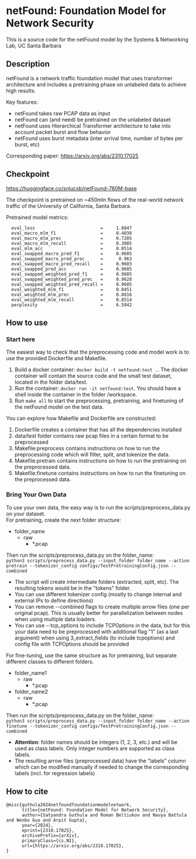 # netFound: Foundation Model for Network Security

This is a source code for the netFound model by the Systems & Networking Lab, UC Santa Barbara

## Description

netFound is a network traffic foundation model that uses transformer architecture and includes a pretraining phase on unlabeled data to achieve high results.  

Key features:
- netFound takes raw PCAP data as input
- netFound can (and need) be pretrained on the unlabeled dataset
- netFound uses Hierarchical Transformer architecture to take into account packet burst and flow behavior
- netFound uses burst metadata (inter arrival time, number of bytes per burst, etc)

Corresponding paper: https://arxiv.org/abs/2310.17025

## Checkpoint

https://huggingface.co/snlucsb/netFound-780M-base

The checkpoint is pretrained on ~450mln flows of the real-world network traffic of the University of California, Santa Barbara.  

Pretrained model metrics:  
```
  eval_loss                         =     1.8847
  eval_macro_mlm_f1                 =     0.4038
  eval_macro_mlm_prec               =     0.7205
  eval_macro_mlm_recall             =     0.3005
  eval_mlm_acc                      =     0.8514
  eval_swapped_macro_pred_f1        =     0.9605
  eval_swapped_macro_pred_prec      =      0.963
  eval_swapped_macro_pred_recall    =     0.9603
  eval_swapped_pred_acc             =     0.9605
  eval_swapped_weighted_pred_f1     =     0.9605
  eval_swapped_weighted_pred_prec   =     0.9628
  eval_swapped_weighted_pred_recall =     0.9605
  eval_weighted_mlm_f1              =     0.8451
  eval_weighted_mlm_prec            =     0.8816
  eval_weighted_mlm_recall          =     0.8514
  perplexity                        =     6.5842
```

## How to use

### Start here
The easiest way to check that the preprocessing code and model work is to use the provided Dockerfile and Makefile.

1. Build a docker container: `docker build -t netfound:test .`. The docker container will contain the source code and the small test dataset, located in the folder data/test.
2. Run the container: `docker run -it netfound:test`. You should have a shell inside the container in the folder /workspace.
3. Run `make all` to start the preprocessing, pretraining, and finetuning of the netFound model on the test data.

You can explore how Makefile and Dockerfile are constructed:
1. Dockerfile creates a container that has all the dependencies installed
2. data/test folder contains raw pcap files in a certain format to be preprocessed
3. Makefile:preprocess contains instructions on how to run the preprocessing code which will filter, split, and tokenize the data.
4. Makefile:pretrain contains instructions on how to run the pretraining on the preprocessed data.
5. Makefile:finetune contains instructions on how to run the finetuning on the preprocessed data.

### Bring Your Own Data

To use your own data, the easy way is to run the scripts/preprocess_data.py on your dataset.  
For pretraining, create the next folder structure:
  - folder_name
    - raw
      - *.pcap

Then run the scripts/preprocess_data.py on the folder_name:  
`python3 scripts/preprocess_data.py --input_folder folder_name --action pretrain --tokenizer_config configs/TestPretrainingConfig.json --combined`
- The script will create intermediate folders (extracted, split, etc). The resulting tokens would be in the "tokens" folder.
- You can use different tokenizer config (mostly to change internal and external IPs to define directions)
- You can remove --combined flags to create multiple arrow files (one per original pcap). This is usually better for parallelization between nodes when using multiple data loaders.
- You can use --tcp_options to include TCPOptions in the data, but for this your data need to be preprocessed with additional flag "1" (as a last argument) when using 3_extract_fields (to include tcpoptions) and config file with TCPOptions should be provided

For fine-tuning, use the same structure as for pretraining, but separate different classes to different folders.
- folder_name1
  - raw
    - *.pcap
- folder_name2
  - raw
    - *.pcap

Then run the scripts/preprocess_data.py on the folder_name:  
`python3 scripts/preprocess_data.py --input_folder folder_name --action finetune --tokenizer_config configs/TestPretrainingConfig.json --combined`

- **Attention**: folder names should be integers (1, 2, 3, etc.) and will be used as class labels. Only integer numbers are supported as class labels.
- The resulting arrow files (preprocessed data) have the "labels" column which can be modified manually if needed to change the corresponding labels (incl. for regression labels)

  
## How to cite
```
@misc{guthula2024netfoundfoundationmodelnetwork,
      title={netFound: Foundation Model for Network Security}, 
      author={Satyandra Guthula and Roman Beltiukov and Navya Battula and Wenbo Guo and Arpit Gupta},
      year={2024},
      eprint={2310.17025},
      archivePrefix={arXiv},
      primaryClass={cs.NI},
      url={https://arxiv.org/abs/2310.17025}, 
}
```

